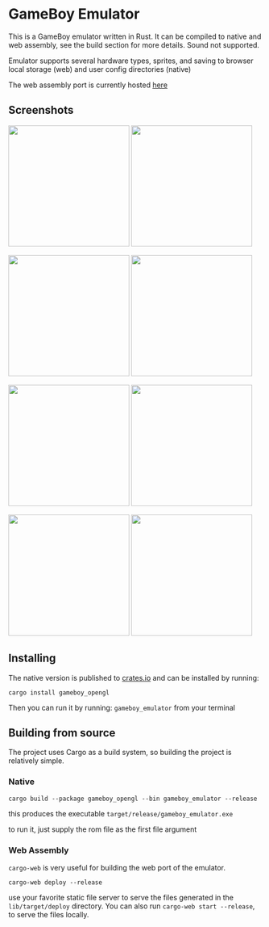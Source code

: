 # GameBoy Emulator

This is a GameBoy emulator written in Rust. It can be compiled to native
and web assembly, see the build section for more details. Sound not supported.

Emulator supports several hardware types, sprites, and saving
to browser local storage (web) and user config directories (native)

The web assembly port is currently hosted [here](https://benkonz.github.io/assets/emulator)

## Screenshots

<p float="left">
    <img src="https://raw.githubusercontent.com/benkonz/gameboy_emulator/master/screenshots/tetris.png" height=240 />
    <img src="https://raw.githubusercontent.com/benkonz/gameboy_emulator/master/screenshots/mario.png" height=240 />
</p>
<p float="left">
    <img src="https://raw.githubusercontent.com/benkonz/gameboy_emulator/master/screenshots/pokemon.png" height=240 />
    <img src="https://raw.githubusercontent.com/benkonz/gameboy_emulator/master/screenshots/megaman.png" height=240 />
</p>
<p float="left">
    <img src="https://raw.githubusercontent.com/benkonz/gameboy_emulator/master/screenshots/zelda.png" height=240 />
    <img src="https://raw.githubusercontent.com/benkonz/gameboy_emulator/master/screenshots/2048.png" height=240 />
</p>
<p float="left">
    <img src="https://raw.githubusercontent.com/benkonz/gameboy_emulator/master/screenshots/kirby2.png" height=240 />
    <img src="https://raw.githubusercontent.com/benkonz/gameboy_emulator/master/screenshots/blaarg_tests.png" height=240 />
</p>

## Installing

The native version is published to [crates.io](https://crates.io/crates/gameboy_opengl) and can be 
installed by running:

```text
cargo install gameboy_opengl
```

Then you can run it by running: `gameboy_emulator` from your terminal

## Building from source

The project uses Cargo as a build system, so building the project is relatively
simple.

### Native

```text
cargo build --package gameboy_opengl --bin gameboy_emulator --release
```

this produces the executable `target/release/gameboy_emulator.exe`

to run it, just supply the rom file as the first file argument

### Web Assembly

`cargo-web` is very useful for building the web
port of the emulator.

```text
cargo-web deploy --release
```

use your favorite static file server to serve the files generated in the
`lib/target/deploy` directory. You can also run `cargo-web start --release`, to serve the files locally.
